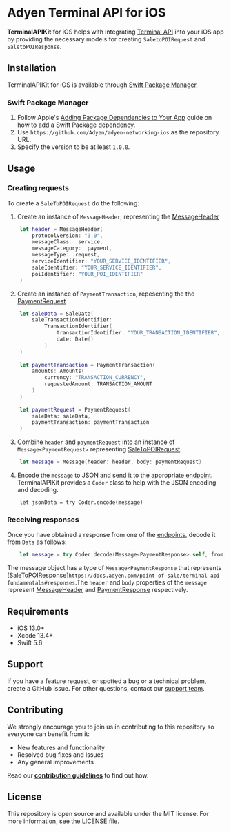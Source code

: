 # Adyen Terminal API for iOS

**TerminalAPIKit** for iOS helps with integrating [Terminal API](https://docs.adyen.com/point-of-sale/terminal-api-fundamentals) into your iOS app by providing the necessary models for creating `SaletoPOIRequest` and `SaletoPOIResponse`.

## Installation

TerminalAPIKit for iOS is available through [Swift Package Manager](https://swift.org/package-manager/).

### Swift Package Manager

1. Follow Apple's [Adding Package Dependencies to Your App](
https://developer.apple.com/documentation/xcode/adding_package_dependencies_to_your_app
) guide on how to add a Swift Package dependency.
2. Use `https://github.com/Adyen/adyen-networking-ios` as the repository URL.
3. Specify the version to be at least `1.0.0`.

## Usage

### Creating requests
To create a `SaleToPOIRequest` do the following:
1. Create an instance of `MessageHeader`, representing the [MessageHeader](https://docs.adyen.com/point-of-sale/terminal-api-reference#comadyennexomessageheader)
```swift
    let header = MessageHeader(
        protocolVersion: "3.0",
        messageClass: .service,
        messageCategory: .payment,
        messageType: .request,
        serviceIdentifier: "YOUR_SERVICE_IDENTIFIER",
        saleIdentifier: "YOUR_SERVICE_IDENTIFIER",
        poiIdentifier: "YOUR_POI_IDENTIFIER"
    )
```
2. Create an instance of `PaymentTransaction`, repesenting the the [PaymentRequest](https://docs.adyen.com/point-of-sale/terminal-api-reference#comadyennexopaymentrequest)
```swift
    let saleData = SaleData(
        saleTransactionIdentifier:
            TransactionIdentifier(
                transactionIdentifier: "YOUR_TRANSACTION_IDENTIFIER",
                date: Date()
            )
    )
    
    let paymentTransaction = PaymentTransaction(
        amounts: Amounts(
            currency: "TRANSACTION_CURRENCY",
            requestedAmount: TRANSACTION_AMOUNT
        )
    )
    
    let paymentRequest = PaymentRequest(
        saleData: saleData,
        paymentTransaction: paymentTransaction
    )
```
3. Combine `header` and `paymentRequest` into an instance of `Message<PaymentRequest>` representing [SaleToPOIRequest](https://docs.adyen.com/point-of-sale/terminal-api-fundamentals#requests).
```swift
    let message = Message(header: header, body: paymentRequest)
```
4. Encode the `message` to JSON and send it to the appropriate [endpoint](https://docs.adyen.com/point-of-sale/terminal-api-fundamentals#endpoints). TerminalAPIKit provides a `Coder` class to help with the JSON encoding and decoding.
```
    let jsonData = try Coder.encode(message)
```

### Receiving responses

Once you have obtained a response from one of the [endpoints](https://docs.adyen.com/point-of-sale/terminal-api-fundamentals#endpoints), decode it from `Data` as follows:
```swift
    let message = try Coder.decode(Message<PaymentResponse>.self, from: response)
```
The message object has a type of `Message<PaymentResponse` that represents [SaleToPOIResponse]`https://docs.adyen.com/point-of-sale/terminal-api-fundamentals#responses`.The `header` and `body` properties of the `message` represent [MessageHeader](https://docs.adyen.com/point-of-sale/terminal-api-reference#comadyennexomessageheader) and [PaymentResponse](https://docs.adyen.com/point-of-sale/terminal-api-reference#comadyennexopaymentresponse) respectively.

## Requirements

- iOS 13.0+
- Xcode 13.4+
- Swift 5.6

## Support

If you have a feature request, or spotted a bug or a technical problem, create a GitHub issue. For other questions, contact our [support team](https://support.adyen.com/hc/en-us/requests/new?ticket_form_id=360000705420).

## Contributing
We strongly encourage you to join us in contributing to this repository so everyone can benefit from it:
* New features and functionality
* Resolved bug fixes and issues
* Any general improvements


Read our [**contribution guidelines**](CONTRIBUTING.md) to find out how.

## License

This repository is open source and available under the MIT license. For more information, see the LICENSE file.
